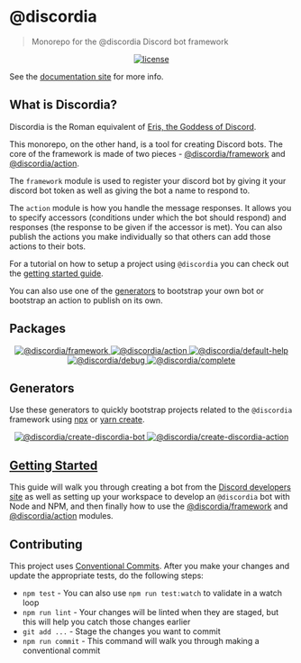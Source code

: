 # @discordia
> Monorepo for the @discordia Discord bot framework


<p align="center">
  <a href="https://github.com/mfasman95/discordia/blob/master/LICENSE">
    <img alt="license" src="https://img.shields.io/github/license/mfasman95/discordia">
  </a>
</p>

See the [documentation site](https://mfasman95.github.io/discordia/) for more info.

## What is Discordia?
Discordia is the Roman equivalent of [Eris, the Goddess of Discord](https://en.wikipedia.org/wiki/Eris_(mythology)).

This monorepo, on the other hand, is a tool for creating Discord bots. The core of the framework is made of two pieces - [@discordia/framework](https://mfasman95.github.io/discordia/framework) and [@discordia/action](https://mfasman95.github.io/discordia/action).

The `framework` module is used to register your discord bot by giving it your discord bot token as well as giving the bot a name to respond to.

The `action` module is how you handle the message responses. It allows you to specify accessors (conditions under which the bot should respond) and responses (the response to be given if the accessor is met). You can also publish the actions you make individually so that others can add those actions to their bots.

For a tutorial on how to setup a project using `@discordia` you can check out the [getting started guide](https://mfasman95.github.io/discordia/gs_setup_your_bot).

You can also use one of the [generators](#generators) to bootstrap your own bot or bootstrap an action to publish on its own.

## Packages
<p align="center">
  <a href="https://www.npmjs.com/package/@discordia/framework">
    <img alt="@discordia/framework" src="https://img.shields.io/npm/v/@discordia/framework?label=%40discordia%2Fframework">
  </a>
  <a href="https://www.npmjs.com/package/@discordia/action">
    <img alt="@discordia/action" src="https://img.shields.io/npm/v/@discordia/action?label=%40discordia%2Faction">
  </a>
  <a href="https://www.npmjs.com/package/@discordia/default-help">
    <img alt="@discordia/default-help" src="https://img.shields.io/npm/v/@discordia/default-help?label=%40discordia%2Fdefault-help">
  </a>
  <a href="https://www.npmjs.com/package/@discordia/debug">
    <img alt="@discordia/debug" src="https://img.shields.io/npm/v/@discordia/debug?label=%40discordia%2Fdebug">
  </a>
  <a href="https://www.npmjs.com/package/@discordia/complete">
    <img alt="@discordia/complete" src="https://img.shields.io/npm/v/@discordia/complete?label=%40discordia%2Fcomplete">
  </a>
</p>

## Generators
Use these generators to quickly bootstrap projects related to the `@discordia` framework using [npx](https://nodejs.dev/the-npx-nodejs-package-runner) or [yarn create](https://classic.yarnpkg.com/en/docs/cli/create/).
<p align="center">
  <a href="https://www.npmjs.com/package/@discordia/create-discordia-bot">
    <img alt="@discordia/create-discordia-bot" src="https://img.shields.io/npm/v/@discordia/create-discordia-bot?label=%40discordia%2Fcreate-discordia-bot">
  </a>
  <a href="https://www.npmjs.com/package/@discordia/create-discordia-action">
    <img alt="@discordia/create-discordia-action" src="https://img.shields.io/npm/v/@discordia/create-discordia-action?label=%40discordia%2Fcreate-discordia-action">
  </a>
</p>

## [Getting Started](https://mfasman95.github.io/discordia/gs_setup_your_bot)
This guide will walk you through creating a bot from the [Discord developers site](http://discordapp.com/developers/) as well as setting up your workspace to develop an `@discordia` bot with Node and NPM, and then finally how to use the [@discordia/framework](https://mfasman95.github.io/discordia/framework) and [@discordia/action](https://mfasman95.github.io/discordia/action) modules.

## Contributing
This project uses [Conventional Commits](https://www.conventionalcommits.org/en/v1.0.0/). After you make your changes and update the appropriate tests, do the following steps:

- `npm test` - You can also use `npm run test:watch` to validate in a watch loop
- `npm run lint` - Your changes will be linted when they are staged, but this will help you catch those changes earlier
- `git add ...` - Stage the changes you want to commit
- `npm run commit` - This command will walk you through making a conventional commit
